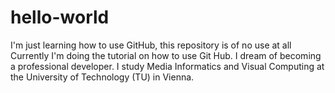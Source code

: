 # hello-world
I'm just learning how to use GitHub, this repository is of no use at all
Currently I'm doing the tutorial on how to use Git Hub. I dream of becoming a professional developer.
I study Media Informatics and Visual Computing at the University of Technology (TU) in Vienna.
